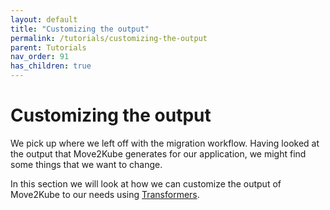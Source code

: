 ```yaml
---
layout: default
title: "Customizing the output"
permalink: /tutorials/customizing-the-output
parent: Tutorials
nav_order: 91
has_children: true
---
```


# Customizing the output

We pick up where we left off with the migration workflow. Having looked at the output that Move2Kube generates for our application, we might find some things that we want to change.

In this section we will look at how we can customize the output of Move2Kube to our needs using [Transformers](/concepts/transformer).
